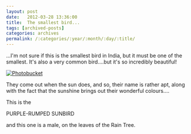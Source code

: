 ```yaml
---
layout: post
date:	2012-03-28 13:36:00
title:  The smallest bird...
tags: [archived-posts]
categories: archives
permalink: /:categories/:year/:month/:day/:title/
---
```

...I'm not sure if this is the smallest bird in India, but it must be one of the smallest. It's also a very common bird....but it's so incredibly beautiful!

<a href="http://s1264.photobucket.com/albums/jj483/mnypx/?action=view&amp;current=IMG_5708.jpg" target="_blank"><img src="http://i1264.photobucket.com/albums/jj483/mnypx/IMG_5708.jpg" border="0" alt="Photobucket"></a>

They come out when the sun does, and so, their name is rather apt, along with the fact that the sunshine brings out their wonderful colours....

This is the

PURPLE-RUMPED SUNBIRD

and this one is a male, on the leaves of the Rain Tree.
